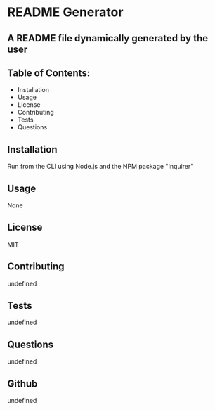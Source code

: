 # README Generator
## A README file dynamically generated by the user
## Table of Contents:
* Installation
* Usage
* License
* Contributing
* Tests
* Questions
## Installation
Run from the CLI using Node.js and the NPM package "Inquirer"
## Usage
None
## License
MIT
## Contributing
undefined
## Tests
undefined
## Questions
undefined
## Github
undefined

    